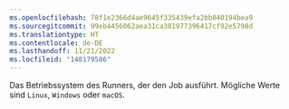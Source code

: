 ```yaml
---
ms.openlocfilehash: 78f1e2366d4ae9645f335439efa2bb040194bea9
ms.sourcegitcommit: 99eb4456062aea31ca381977396417cf92e5798d
ms.translationtype: HT
ms.contentlocale: de-DE
ms.lasthandoff: 11/21/2022
ms.locfileid: "148179586"
---
```

Das Betriebssystem des Runners, der den Job ausführt. Mögliche Werte sind `Linux`, `Windows` oder `macOS`.